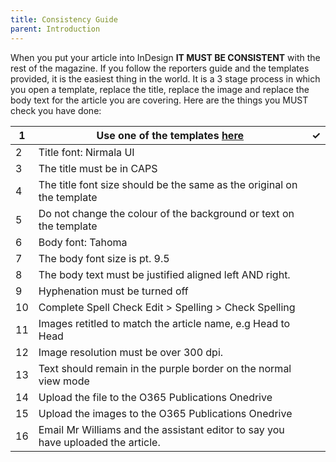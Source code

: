 ```yaml
---
title: Consistency Guide
parent: Introduction
---
```


When you put your article into InDesign **IT MUST BE CONSISTENT** with the rest of the magazine. If you follow the reporters guide and the templates provided, it is the easiest thing in the world. It is a 3 stage process in which you open a template, replace the title, replace the image and replace the body text for the article you are covering. Here are the things you MUST check you have done: 

| 1   | Use one of the templates [here](https://agsfb.sharepoint.com/sites/publications2/Shared%20Documents/Forms/AllItems.aspx?id=%2Fsites%2Fpublications2%2FShared%20Documents%2FThe%20Word%2FThe%20Word%20Templates)  | ✓  |
|-----|------------------------------------------------------------------------------------------------------------------------------------------------------------------------------------------------------------------|----|
| 2   | Title font: Nirmala UI                                                                                                                                                                                           |    |
| 3   | The title must be in CAPS                                                                                                                                                                                        |    |
| 4   | The title font size should be the same as the original on the template                                                                                                                                           |    |
| 5   | Do not change the colour of the background or text on the template                                                                                                                                               |    |
| 6   | Body font: Tahoma                                                                                                                                                                                                |    |
| 7   | The body font size is pt. 9.5                                                                                                                                                                                    |    |
| 8   | The body text must be justified aligned left AND right.                                                                                                                                                          |    |
| 9   | Hyphenation must be turned off                                                                                                                                                                                   |    |
| 10  | Complete Spell Check Edit > Spelling > Check Spelling                                                                                                                                                            |    |
| 11  | Images retitled to match the article name, e.g Head to Head                                                                                                                                                      |    |
| 12  | Image resolution must be over 300 dpi.                                                                                                                                                                           |    |
| 13  | Text should remain in the purple border on the normal view mode                                                                                                                                                  |    |
| 14  | Upload the file to the O365 Publications Onedrive                                                                                                                                                                |    |
| 15  | Upload the images to the O365 Publications Onedrive                                                                                                                                                              |    |
| 16  | Email Mr Williams and the assistant editor to say you have uploaded the article.                                                                                                                                 |    |
